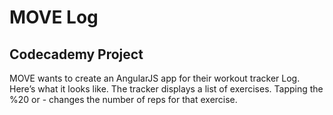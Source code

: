 # MOVE Log

## Codecademy Project

MOVE wants to create an AngularJS app for their workout tracker Log. Here’s what it looks like. The tracker displays a list of exercises. Tapping the %20 or - changes the number of reps for that exercise.